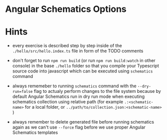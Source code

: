 # Angular Schematics Options

# Hints

* every exercise is described step by step inside of the `./hello/src/hello.index.ts` file in form of the TODO comments

* don't forget to run `npm run build` (or run `npm run build:watch` in other console) in the base `./hello` folder so 
  that you compile your Typescript source code into javascript which can be executed using `schematics` command

* always rememeber to running `schematics` command with the `--dry-run=false` flag  to actualy perform changes to 
  the file system because by default Angular Schematics run in dry run mode when executing schematics collection using
  relative path (for example `.:<schematic-name>` for a local folder, or `../path/to/collection.json:<schematic-name>` ) 

* always remember to delete generated file before running schematics again as we can't use `--force` flag before
  we use proper Angular Schematics templates
